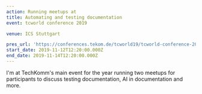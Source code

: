 ```yaml
---
action: Running meetups at
title: Automating and testing documentation
event: tcworld conference 2019

venue: ICS Stuttgart

pres_url: 'https://conferences.tekom.de/tcworld19/tcworld-conference-2019/'
start_date: 2019-11-12T12:20:00.000Z
end_date: 2019-11-14T12:20:00.000Z
---
```


I'm at TechKomm's main event for the year running two meetups for participants to discuss testing documentation, AI in documentation and more.

